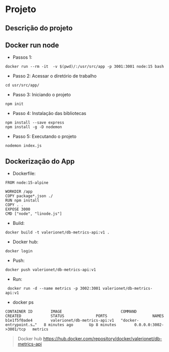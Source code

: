 
# Projeto


## Descrição do projeto


## Docker run node

- Passos 1:

```
docker run --rm -it  -v $(pwd)/:/usr/src/app -p 3001:3001 node:15 bash
```

- Passo 2: Acessar o diretório de trabalho

```
cd usr/src/app/
```

- Passo 3: Iniciando o projeto

```
npm init
```

- Passo 4: Instalação das bibliotecas

```
npm install --save express
npm install -g -D nodemon
```

- Passo 5: Executando o projeto

```
nodemon index.js
```

## Dockerização do App

- Dockerfile:

```
FROM node:15-alpine

WORKDIR /app
COPY package*.json ./
RUN npm install
COPY . .
EXPOSE 3000
CMD ["node", "linode.js"]
```

- Build:

```
docker build -t valerionet/db-metrics-api:v1 .
```

- Docker hub:

```
docker login
```

- Push:

```
docker push valerionet/db-metrics-api:v1
```

- Run:

```
 docker run -d --name metrics -p 3002:3001 valerionet/db-metrics-api:v1
```

- docker ps

```
CONTAINER ID        IMAGE                          COMMAND                  CREATED             STATUS              PORTS                    NAMES
b1e1f5f0ade4        valerionet/db-metrics-api:v1   "docker-entrypoint.s…"   8 minutes ago       Up 8 minutes        0.0.0.0:3002->3001/tcp   metrics
```

> Docker hub
> https://hub.docker.com/repository/docker/valerionet/db-metrics-api